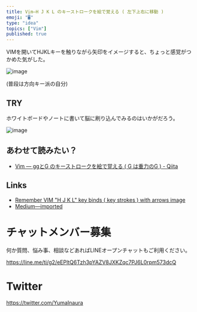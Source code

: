 ```yaml
---
title: Vim—H J K L のキーストロークを絵で覚える ( 左下上右に移動 )
emoji: "🖥"
type: "idea"
topics: ["Vim"]
published: true
---
```



VIMを開いてHJKLキーを触りながら矢印をイメージすると、ちょっと感覚がつかめた気がした。

![image](https://user-images.githubusercontent.com/13635059/44184778-8c1b0400-a14b-11e8-8e8a-813694fb37f2.png)

(普段は方向キー派の自分)

## TRY

ホワイトボードやノートに書いて脳に刷り込んでみるのはいかがだろう。

![image](https://user-images.githubusercontent.com/13635059/44187981-c7233480-a157-11e8-97b1-4b0b39004f51.png)


## あわせて読みたい？

- [Vim — ggとG のキーストロークを絵で覚える ( G は重力のG ) - Qiita](https://qiita.com/YumaInaura/items/19491c052b8fdc62e199)

## Links

- [Remember VIM "H J K L" key binds ( key strokes ) with arrows image](https://gist.github.com/YumaInaura/10bf27e6d461e9d82081b980331c6a3f)
- [Medium—imported](https://medium.com/supersonic-generation/remember-vim-hjkl-key-strokes-with-arrows-image-2a3006a9aafb)








<!-- Update From Qiita API -->

# チャットメンバー募集


何か質問、悩み事、相談などあればLINEオープンチャットもご利用ください。

https://line.me/ti/g2/eEPltQ6Tzh3pYAZV8JXKZqc7PJ6L0rpm573dcQ





# Twitter


https://twitter.com/YumaInaura


<!-- Update From Qiita API -->


